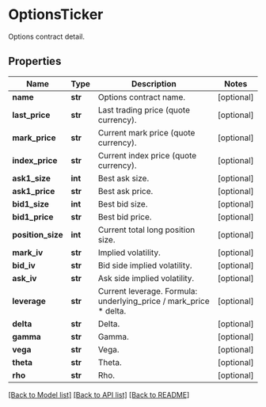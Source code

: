 # OptionsTicker

Options contract detail.
## Properties
Name | Type | Description | Notes
------------ | ------------- | ------------- | -------------
**name** | **str** | Options contract name. | [optional] 
**last_price** | **str** | Last trading price (quote currency). | [optional] 
**mark_price** | **str** | Current mark price (quote currency). | [optional] 
**index_price** | **str** | Current index price (quote currency). | [optional] 
**ask1_size** | **int** | Best ask size. | [optional] 
**ask1_price** | **str** | Best ask price. | [optional] 
**bid1_size** | **int** | Best bid size. | [optional] 
**bid1_price** | **str** | Best bid price. | [optional] 
**position_size** | **int** | Current total long position size. | [optional] 
**mark_iv** | **str** | Implied volatility. | [optional] 
**bid_iv** | **str** | Bid side implied volatility. | [optional] 
**ask_iv** | **str** | Ask side implied volatility. | [optional] 
**leverage** | **str** | Current leverage. Formula: underlying_price / mark_price * delta. | [optional] 
**delta** | **str** | Delta. | [optional] 
**gamma** | **str** | Gamma. | [optional] 
**vega** | **str** | Vega. | [optional] 
**theta** | **str** | Theta. | [optional] 
**rho** | **str** | Rho. | [optional] 

[[Back to Model list]](../README.md#documentation-for-models) [[Back to API list]](../README.md#documentation-for-api-endpoints) [[Back to README]](../README.md)


